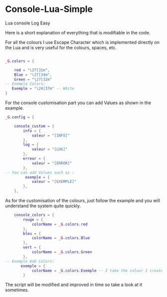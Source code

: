# Console-Lua-Simple
Lua console Log Easy

Here is a short explanation of everything that is modifiable in the code.

For all the colours I use Escape Character which is implemented directly on the Lua and is very useful for the colours, spaces, etc.
```lua

_G.colors = {

    red = "\27[31m",
    Blue = "\27[34m",
    Green = "\27[32m"
-- Exemple Colors: 
   Exemple = "\24[37m" -- White
} 
```
For the console customisation part you can add Values as shown in the example.
```lua
_G.config = {

    console_custom = {
        info = {
            valeur = "[INFO]"
        },
        log = {
            valeur = "[LOG]"
        },
        erreur = {
            valeur = "[ERROR]"
        },
-- You can add Values such as :
         exemple = {
            valeur = "[EXEMPLE]"
        },
    },
```
As for the customisation of the colours, just follow the example and you will understand the system quite quickly.
```lua
    console_colors = {
        rouge = {
            colorName = _G.colors.red
        },
        bleu = {
            colorName = _G.colors.Blue
        },
        vert = {
            colorName = _G.colors.Green
        },
-- Exemple Add Colors:
       exemple = {
            colorName = _G.colors.Exemple -- I take the colour I created at the very beginning
        }
```

The script will be modified and improved in time so take a look at it sometimes.
